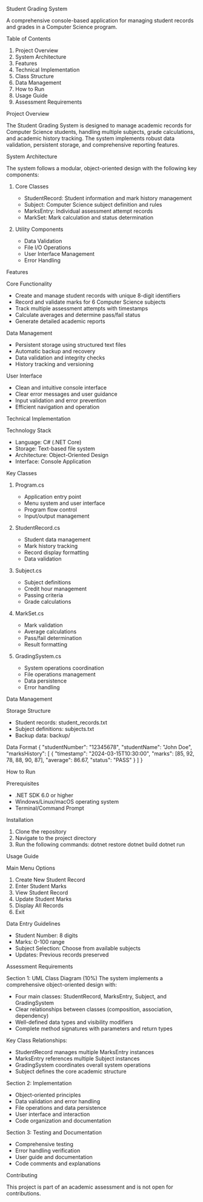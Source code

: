 Student Grading System

A comprehensive console-based application for managing student records and grades in a Computer Science program.

Table of Contents
1. Project Overview
2. System Architecture
3. Features
4. Technical Implementation
5. Class Structure
6. Data Management
7. How to Run
8. Usage Guide
9. Assessment Requirements

Project Overview

The Student Grading System is designed to manage academic records for Computer Science students, handling multiple subjects, grade calculations, and academic history tracking. The system implements robust data validation, persistent storage, and comprehensive reporting features.

System Architecture

The system follows a modular, object-oriented design with the following key components:

1. Core Classes
   - StudentRecord: Student information and mark history management
   - Subject: Computer Science subject definition and rules
   - MarksEntry: Individual assessment attempt records
   - MarkSet: Mark calculation and status determination

2. Utility Components
   - Data Validation
   - File I/O Operations
   - User Interface Management
   - Error Handling

Features

Core Functionality
- Create and manage student records with unique 8-digit identifiers
- Record and validate marks for 6 Computer Science subjects
- Track multiple assessment attempts with timestamps
- Calculate averages and determine pass/fail status
- Generate detailed academic reports

Data Management
- Persistent storage using structured text files
- Automatic backup and recovery
- Data validation and integrity checks
- History tracking and versioning

User Interface
- Clean and intuitive console interface
- Clear error messages and user guidance
- Input validation and error prevention
- Efficient navigation and operation

Technical Implementation

Technology Stack
- Language: C# (.NET Core)
- Storage: Text-based file system
- Architecture: Object-Oriented Design
- Interface: Console Application

Key Classes

1. Program.cs
   - Application entry point
   - Menu system and user interface
   - Program flow control
   - Input/output management

2. StudentRecord.cs
   - Student data management
   - Mark history tracking
   - Record display formatting
   - Data validation

3. Subject.cs
   - Subject definitions
   - Credit hour management
   - Passing criteria
   - Grade calculations

4. MarkSet.cs
   - Mark validation
   - Average calculations
   - Pass/fail determination
   - Result formatting

5. GradingSystem.cs
   - System operations coordination
   - File operations management
   - Data persistence
   - Error handling

Data Management

Storage Structure
- Student records: student_records.txt
- Subject definitions: subjects.txt
- Backup data: backup/

Data Format
{
  "studentNumber": "12345678",
  "studentName": "John Doe",
  "marksHistory": [
    {
      "timestamp": "2024-03-15T10:30:00",
      "marks": [85, 92, 78, 88, 90, 87],
      "average": 86.67,
      "status": "PASS"
    }
  ]
}

How to Run

Prerequisites
- .NET SDK 6.0 or higher
- Windows/Linux/macOS operating system
- Terminal/Command Prompt

Installation
1. Clone the repository
2. Navigate to the project directory
3. Run the following commands:
   dotnet restore
   dotnet build
   dotnet run

Usage Guide

Main Menu Options
1. Create New Student Record
2. Enter Student Marks
3. View Student Record
4. Update Student Marks
5. Display All Records
6. Exit

Data Entry Guidelines
- Student Number: 8 digits
- Marks: 0-100 range
- Subject Selection: Choose from available subjects
- Updates: Previous records preserved

Assessment Requirements

Section 1: UML Class Diagram (10%)
The system implements a comprehensive object-oriented design with:
- Four main classes: StudentRecord, MarksEntry, Subject, and GradingSystem
- Clear relationships between classes (composition, association, dependency)
- Well-defined data types and visibility modifiers
- Complete method signatures with parameters and return types

Key Class Relationships:
- StudentRecord manages multiple MarksEntry instances
- MarksEntry references multiple Subject instances
- GradingSystem coordinates overall system operations
- Subject defines the core academic structure

Section 2: Implementation
- Object-oriented principles
- Data validation and error handling
- File operations and data persistence
- User interface and interaction
- Code organization and documentation

Section 3: Testing and Documentation
- Comprehensive testing
- Error handling verification
- User guide and documentation
- Code comments and explanations

Contributing

This project is part of an academic assessment and is not open for contributions.
